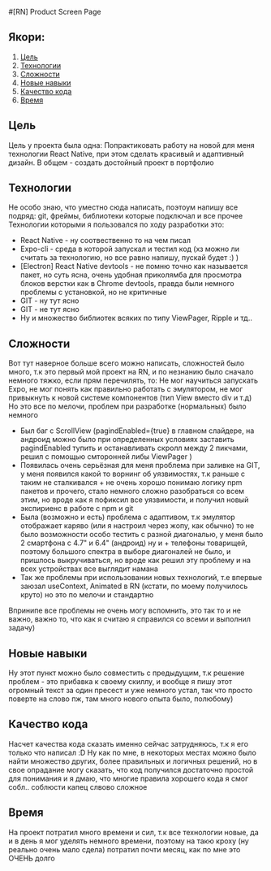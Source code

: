 #[RN] Product Screen Page </br>
<h2>Якори:</h2>
<ol>
  <li><a href="#p1">Цель</a></li>
  <li><a href="#p2">Технологии</a></li>
  <li><a href="#p3">Сложности</a></li>
  <li><a href="#p4">Новые навыки</a></li>
  <li><a href="#p5">Качество кода</a></li>
  <li><a href="#p6">Время</a></li>
</ol>

<h2 id="p1">Цель</h2></hr>
Цель у проекта была одна: Попрактиковать работу на новой для меня технологии React Native, при этом сделать красивый и адаптивный дизайн. В общем - создать достойный проект в портфолио

<h2 id="p2">Технологии</h2></hr>
Не особо знаю, что уместно сюда написать, поэтоум напишу все подряд: git, фреймы, библиотеки которые подключал и все прочее
Технологии которыми я пользовался по ходу разработки это: </br>
<ul>
  <li>React Native - ну соотвественно то на чем писал</li>
  <li>Expo-cli - среда в которой запускал и тестил код (хз можно ли считать за технологию, но все равно напишу, пускай будет :) )</li>
  <li>[Electron] React Native devtools - не помню точно как называется пакет, но суть ясна, очень удобная приколямба для просмотра блоков верстки как в Chrome devtools, правда были немного проблемы с установкой, но не критичные</li>
  <li>GIT - ну тут ясно</li>
  <li>GIT - не тут ясно</li>
  <li>Ну и множество библиотек всяких по типу ViewPager, Ripple и тд..</li>
</ul>

<h2 id="p3">Сложности</h2></hr>
Вот тут наверное больше всего можно написать, сложностей было много, т.к это первый мой проект на RN, и по незнанию было сначало немного тяжко, если прям перечилять, то: Не мог научиться запускать Expo, не мог понять как правильно работать с эмулятором, не мог привыкнуть к новой системе компонентов (тип View вместо div и т.д)</br>
Но это все по мелочи, проблем при разработке (нормальных) было немного
<ul>
  <li>Был баг с ScrollView (pagindEnabled={true} в главном слайдере, на андроид можно было при определенных условиях заставить pagindEnabled тупить и останавливать скролл между 2 пикчами, решил с помощью смторонней либы ViewPager )</li>
  <li>Появилась очень серьёзная для меня проблема при заливке на GIT, у меня появился какой то ворнинг об уязвимостях, т.к раньше с таким не сталкивался + не очень хорошо понимаю логику npm пакетов и прочего, стало немного сложно разобраться со всем этим, но вроде как я пофиксил все уязвимости, и получил новый экспириенс в работе с npm и git </li>
  <li>Была (возможно и есть) проблема с адаптивом, т.к эмулятор отображает каряво (или я настроил через жопу, как обычно) то не было возможности особо тестить с разной диагональю, у меня было 2 смартфона с 4.7" и 6.4" (андроид) ну и + телефоны товарищей, поэтому большого спектра в выборе диагоналей не было, и пришлось выкручиваться, но вроде как решил эту проблему и на всех устройствах все выглядит намана</li>
  <li>Так же проблемы при использовании новых технологий, т.е впервые заюзал useContext, Animated в RN (кстати, по моему получилось круто) но это по мелочи и стандартно</li>
</ul>
Впринипе все проблемы не очень могу вспомнить, это так то и не важно, важно то, что как я считаю я справился со всеми и выполнил задачу)

<h2 id="p4">Новые навыки</h2></hr>
Ну этот пункт можно было совместить с предыдущим, т.к решение проблем - это прибавка к своему скиллу, и вообще я пишу этот огромный текст за один пресест и уже немного устал, так что просто поверте на слово пж, там много нового опыта было, полюбому)

<h2 id="p5">Качество кода</h2></hr>
Насчет качества кода сказать именно сейчас затрудняюсь, т.к я его только что написал :D Ну как по мне, в некоторых местах можно было найти множество других, более правильных и логичных решений, но в свое опрадание могу сказать, что код получился достаточно простой для понимания и я дмаю, что многие правила хорошего кода я смог собл.. соблюсти капец слвово сложное
 
<h2 id="p5">Время</h2></hr>
На проект потратил много времени и сил, т.к все технологии новые, да и в день я мог уделять немного времени, поэтому на такю кроху (ну реально очень мало сдела) потратил почти месяц, как по мне это ОЧЕНЬ долго
